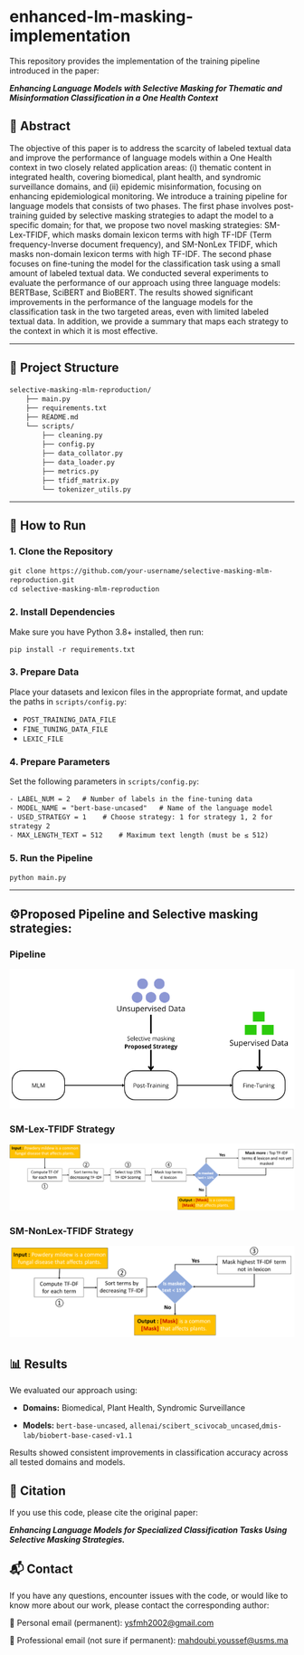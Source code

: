 # enhanced-lm-masking-implementation

This repository provides the implementation of the training pipeline introduced in the paper:

***Enhancing Language Models with Selective Masking for Thematic and Misinformation Classification in a One Health Context***

## 📄 Abstract

The objective of this paper is to address the scarcity of labeled textual data and improve the performance of language models within a One Health context in two closely related application areas: (i) thematic content in integrated health, covering biomedical, plant health, and syndromic surveillance domains, and (ii) epidemic misinformation, focusing on enhancing epidemiological monitoring. We introduce a training pipeline for language models that consists of two phases. The first phase involves post-training guided by selective masking strategies to adapt the model to a specific domain; for that, we propose two novel masking strategies: SM-Lex-TFIDF, which masks domain lexicon terms with high TF-IDF (Term frequency-Inverse document frequency), and SM-NonLex TFIDF, which masks non-domain lexicon terms with high TF-IDF. The second phase focuses on fine-tuning the model for the classification task using a small amount of labeled textual data. We conducted several experiments to evaluate the performance of our approach using three language models: BERTBase, SciBERT and BioBERT. The results showed significant improvements in the performance of the language models for the classification task in the two targeted areas, even with limited labeled textual data. In addition, we provide a summary that maps each strategy to the context in which it is most effective.

---

## 🧩 Project Structure

    selective-masking-mlm-reproduction/ 
        ├── main.py
        ├── requirements.txt
        ├── README.md
        └── scripts/    
            ├── cleaning.py
            ├── config.py
            ├── data_collator.py
            ├── data_loader.py
            ├── metrics.py
            ├── tfidf_matrix.py
            └── tokenizer_utils.py


---

## 🚀 How to Run

 ### 1. Clone the Repository

    git clone https://github.com/your-username/selective-masking-mlm-reproduction.git
    cd selective-masking-mlm-reproduction


### 2. Install Dependencies
Make sure you have Python 3.8+ installed, then run:

    pip install -r requirements.txt
### 3. Prepare Data

Place your datasets and lexicon files in the appropriate format, and update the paths in `scripts/config.py`:

- `POST_TRAINING_DATA_FILE`
- `FINE_TUNING_DATA_FILE`
- `LEXIC_FILE`
### 4. Prepare Parameters
Set the following parameters in `scripts/config.py`:

    - LABEL_NUM = 2   # Number of labels in the fine-tuning data
    - MODEL_NAME = "bert-base-uncased"   # Name of the language model
    - USED_STRATEGY = 1    # Choose strategy: 1 for strategy 1, 2 for strategy 2
    - MAX_LENGTH_TEXT = 512    # Maximum text length (must be ≤ 512)
### 5. Run the Pipeline

    python main.py


---

## ⚙️Proposed Pipeline and Selective masking strategies:
 
  ### Pipeline
![Aperçu du pipeline](images/Pipline_training.png)
  ### SM-Lex-TFIDF Strategy
![Aperçu du pipeline](images/SM-Lex-TFIDF.png)
  ### SM-NonLex-TFIDF Strategy
![Aperçu du pipeline](images/SM-NonLex-TFIDF.png)

## 📊 Results
We evaluated our approach using:

 - **Domains:** Biomedical, Plant Health, Syndromic Surveillance

 - **Models:** `bert-base-uncased`, `allenai/scibert_scivocab_uncased`,`dmis-lab/biobert-base-cased-v1.1`

Results showed consistent improvements in classification accuracy across all tested domains and models.

## 📁 Citation
If you use this code, please cite the original paper:

***Enhancing Language Models for Specialized Classification Tasks Using Selective Masking Strategies.***

## 📬 Contact
If you have any questions, encounter issues with the code, or would like to know more about our work, please contact the corresponding author:

📧 Personal email (permanent): ysfmh2002@gmail.com

📧 Professional email (not sure if permanent): mahdoubi.youssef@usms.ma
